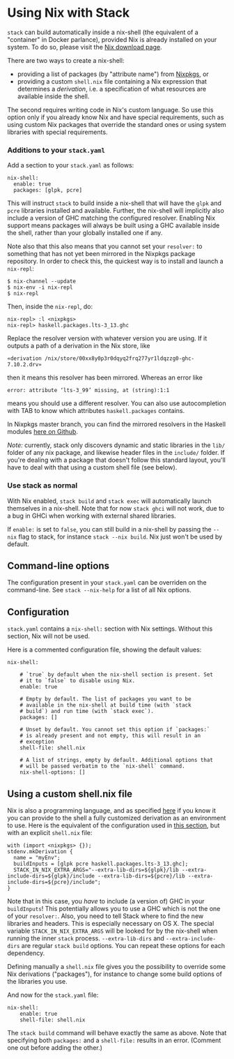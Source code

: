 # Using Nix with Stack

`stack` can build automatically inside a nix-shell (the equivalent of
a "container" in Docker parlance), provided Nix is already installed
on your system. To do so, please visit the
[Nix download page](http://nixos.org/nix/download.html).

There are two ways to create a nix-shell:

- providing a list of packages (by "attribute name") from
  [Nixpkgs](http://nixos.org/nixos/packages.html), or
- providing a custom `shell.nix` file containing a Nix expression that
  determines a *derivation*, i.e. a specification of what resources
  are available inside the shell.

The second requires writing code in Nix's custom language. So use this
option only if you already know Nix and have special requirements,
such as using custom Nix packages that override the standard ones or
using system libraries with special requirements.

### Additions to your `stack.yaml`

Add a section to your `stack.yaml` as follows:

    nix-shell:
      enable: true
      packages: [glpk, pcre]

This will instruct `stack` to build inside a nix-shell that will have
the `glpk` and `pcre` libraries installed and available. Further, the
nix-shell will implicitly also include a version of GHC matching the
configured resolver. Enabling Nix support means packages will always
be built using a GHC available inside the shell, rather than your
globally installed one if any.

Note also that this also means that you cannot set your `resolver:` to
something that has not yet been mirrored in the Nixpkgs package
repository. In order to check this, the quickest way is to install and
launch a `nix-repl`:

```
$ nix-channel --update
$ nix-env -i nix-repl
$ nix-repl
```

Then, inside the `nix-repl`, do:

```
nix-repl> :l <nixpkgs>
nix-repl> haskell.packages.lts-3_13.ghc
```

Replace the resolver version with whatever version you are using. If it outputs
a path of a derivation in the Nix store, like

`«derivation /nix/store/00xx8y0p3r0dqyq2frq277yr1ldqzzg0-ghc-7.10.2.drv»`

then it means this resolver has been mirrored. Whereas an error like

`error: attribute ‘lts-3_99’ missing, at (string):1:1`

means you should use a different resolver. You can also use
autocompletion with TAB to know which attributes `haskell.packages`
contains.

In Nixpkgs master branch, you can find the mirrored resolvers in the
Haskell modules
[here on Github](https://github.com/NixOS/nixpkgs/tree/master/pkgs/development/haskell-modules).

*Note:* currently, stack only discovers dynamic and static libraries
in the `lib/` folder of any nix package, and likewise header files in
the `include/` folder. If you're dealing with a package that doesn't
follow this standard layout, you'll have to deal with that using
a custom shell file (see below).

### Use stack as normal

With Nix enabled, `stack build` and `stack exec` will automatically
launch themselves in a nix-shell. Note that for now `stack ghci` will
not work, due to a bug in GHCi when working with external shared
libraries.

If `enable:` is set to `false`, you can still build in a nix-shell by
passing the `--nix` flag to stack, for instance `stack --nix build`.
Nix just won't be used by default.

## Command-line options

The configuration present in your `stack.yaml` can be overriden on the
command-line. See `stack --nix-help` for a list of all Nix options.


## Configuration

`stack.yaml` contains a `nix-shell:` section with Nix settings.
Without this section, Nix will not be used.

Here is a commented configuration file, showing the default values:

    nix-shell:

        # `true` by default when the nix-shell section is present. Set
        # it to `false` to disable using Nix.
        enable: true

        # Empty by default. The list of packages you want to be
        # available in the nix-shell at build time (with `stack
        # build`) and run time (with `stack exec`).
        packages: []

        # Unset by default. You cannot set this option if `packages:`
        # is already present and not empty, this will result in an
        # exception
        shell-file: shell.nix

        # A list of strings, empty by default. Additional options that
        # will be passed verbatim to the `nix-shell` command.
        nix-shell-options: []

## Using a custom shell.nix file

Nix is also a programming language, and as specified
[here](#using-nix-with-stack) if you know it you can provide to the
shell a fully customized derivation as an environment to use. Here is
the equivalent of the configuration used in
[this section](#enable-in-stackyaml), but with an explicit `shell.nix`
file:

```
with (import <nixpkgs> {});
stdenv.mkDerivation {
  name = "myEnv";
  buildInputs = [glpk pcre haskell.packages.lts-3_13.ghc];
  STACK_IN_NIX_EXTRA_ARGS="--extra-lib-dirs=${glpk}/lib --extra-include-dirs=${glpk}/include --extra-lib-dirs=${pcre}/lib --extra-include-dirs=${pcre}/include";
}
```

Note that in this case, you _have_ to include (a version of) GHC in
your `buildInputs`! This potentially allows you to use a GHC which is
not the one of your `resolver:`. Also, you need to tell Stack where to
find the new libraries and headers. This is especially necessary on OS
X. The special variable `STACK_IN_NIX_EXTRA_ARGS` will be looked for
by the nix-shell when running the inner `stack` process.
`--extra-lib-dirs` and `--extra-include-dirs` are regular `stack
build` options. You can repeat these options for each dependency.

Defining manually a `shell.nix` file gives you the possibility to
override some Nix derivations ("packages"), for instance to change
some build options of the libraries you use.

And now for the `stack.yaml` file:

```
nix-shell:
    enable: true
    shell-file: shell.nix
```

The `stack build` command will behave exactly the same as above. Note
that specifying both `packages:` and a `shell-file:` results in an
error. (Comment one out before adding the other.)

